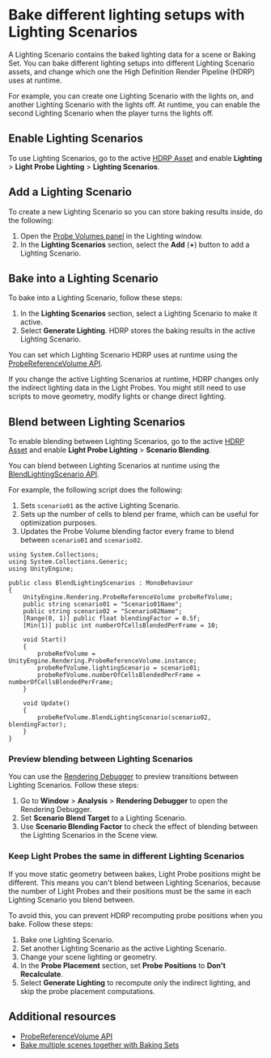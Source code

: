 # Bake different lighting setups with Lighting Scenarios

A Lighting Scenario contains the baked lighting data for a scene or Baking Set. You can bake different lighting setups into different Lighting Scenario assets, and change which one the High Definition Render Pipeline (HDRP) uses at runtime.

For example, you can create one Lighting Scenario with the lights on, and another Lighting Scenario with the lights off. At runtime, you can enable the second Lighting Scenario when the player turns the lights off.

## Enable Lighting Scenarios

To use Lighting Scenarios, go to the active [HDRP Asset](HDRP-Asset.md) and enable **Lighting** > **Light Probe Lighting** > **Lighting Scenarios**.

## Add a Lighting Scenario

To create a new Lighting Scenario so you can store baking results inside, do the following:

1. Open the [Probe Volumes panel](probevolumes-lighting-panel-reference.md) in the Lighting window.
2. In the **Lighting Scenarios** section, select the **Add** (**+**) button to add a Lighting Scenario.

## Bake into a Lighting Scenario

To bake into a Lighting Scenario, follow these steps:

1. In the **Lighting Scenarios** section, select a Lighting Scenario to make it active.
2. Select **Generate Lighting**. HDRP stores the baking results in the active Lighting Scenario.

You can set which Lighting Scenario HDRP uses at runtime using the [ProbeReferenceVolume API](https://docs.unity3d.com/Packages/com.unity.render-pipelines.core@17.0/api/UnityEngine.Rendering.ProbeReferenceVolume.html).

If you change the active Lighting Scenarios at runtime, HDRP changes only the indirect lighting data in the Light Probes. You might still need to use scripts to move geometry, modify lights or change direct lighting.

## Blend between Lighting Scenarios

To enable blending between Lighting Scenarios, go to the active [HDRP Asset](HDRP-Asset.md) and enable **Light Probe Lighting** > **Scenario Blending**.

You can blend between Lighting Scenarios at runtime using the [BlendLightingScenario API](https://docs.unity3d.com/Packages/com.unity.render-pipelines.core@17.0/api/UnityEngine.Rendering.ProbeReferenceVolume.html#UnityEngine_Rendering_ProbeReferenceVolume_BlendLightingScenario_System_String_System_Single_).

For example, the following script does the following:

1. Sets `scenario01` as the active Lighting Scenario.
2. Sets up the number of cells to blend per frame, which can be useful for optimization purposes.
3. Updates the Probe Volume blending factor every frame to blend between `scenario01` and `scenario02`.

```
using System.Collections;
using System.Collections.Generic;
using UnityEngine;

public class BlendLightingScenarios : MonoBehaviour
{
    UnityEngine.Rendering.ProbeReferenceVolume probeRefVolume;
    public string scenario01 = "Scenario01Name";
    public string scenario02 = "Scenario02Name";
    [Range(0, 1)] public float blendingFactor = 0.5f;
    [Min(1)] public int numberOfCellsBlendedPerFrame = 10;

    void Start()
    {
        probeRefVolume = UnityEngine.Rendering.ProbeReferenceVolume.instance;
        probeRefVolume.lightingScenario = scenario01;
        probeRefVolume.numberOfCellsBlendedPerFrame = numberOfCellsBlendedPerFrame;
    }

    void Update()
    {
        probeRefVolume.BlendLightingScenario(scenario02, blendingFactor);
    }
}
```

### Preview blending between Lighting Scenarios

You can use the [Rendering Debugger](rendering-debugger-window-reference.md#probe-volume-panel) to preview transitions between Lighting Scenarios. Follow these steps:

1. Go to **Window** > **Analysis** > **Rendering Debugger** to open the Rendering Debugger.
2. Set **Scenario Blend Target** to a Lighting Scenario.
3. Use **Scenario Blending Factor** to check the effect of blending between the Lighting Scenarios in the Scene view.

### Keep Light Probes the same in different Lighting Scenarios

If you move static geometry between bakes, Light Probe positions might be different. This means you can't blend between Lighting Scenarios, because the number of Light Probes and their positions must be the same in each Lighting Scenario you blend between.

To avoid this, you can prevent HDRP recomputing probe positions when you bake. Follow these steps:

1. Bake one Lighting Scenario.
2. Set another Lighting Scenario as the active Lighting Scenario.
3. Change your scene lighting or geometry.
4. In the **Probe Placement** section, set **Probe Positions** to **Don't Recalculate**.
5. Select **Generate Lighting** to recompute only the indirect lighting, and skip the probe placement computations.

## Additional resources

- [ProbeReferenceVolume API](https://docs.unity3d.com/Packages/com.unity.render-pipelines.core@17.0/api/UnityEngine.Rendering.ProbeReferenceVolume.html)
- [Bake multiple scenes together with Baking Sets](probevolumes-usebakingsets.md)
